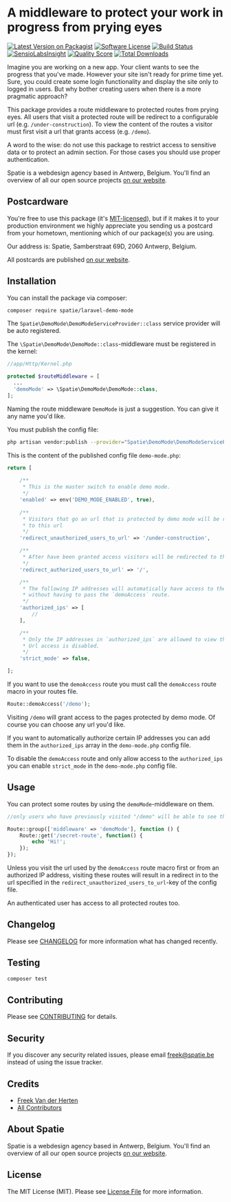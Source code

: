 # A middleware to protect your work in progress from prying eyes

[![Latest Version on Packagist](https://img.shields.io/packagist/v/spatie/laravel-demo-mode.svg?style=flat-square)](https://packagist.org/packages/spatie/laravel-demo-mode)
[![Software License](https://img.shields.io/badge/license-MIT-brightgreen.svg?style=flat-square)](LICENSE.md)
[![Build Status](https://img.shields.io/travis/spatie/laravel-demo-mode/master.svg?style=flat-square)](https://travis-ci.org/spatie/laravel-demo-mode)
[![SensioLabsInsight](https://img.shields.io/sensiolabs/i/5fb290e3-4f00-4abb-91f3-1163d3715108.svg?style=flat-square)](https://insight.sensiolabs.com/projects/5fb290e3-4f00-4abb-91f3-1163d3715108)
[![Quality Score](https://img.shields.io/scrutinizer/g/spatie/laravel-demo-mode.svg?style=flat-square)](https://scrutinizer-ci.com/g/spatie/laravel-demo-mode)
[![Total Downloads](https://img.shields.io/packagist/dt/spatie/laravel-demo-mode.svg?style=flat-square)](https://packagist.org/packages/spatie/laravel-demo-mode)

Imagine you are working on a new app. Your client wants to see the progress that you've made. However your site isn't ready for prime time yet. Sure, you could create some login functionality and display the site only to logged in users. But why bother creating users when there is a more pragmatic approach?

This package provides a route middleware to protected routes from prying eyes. All users that visit a protected route will be redirect to a configurable url (e.g. `/under-construction`). To view the content of the routes a visitor must first visit a url that grants access (e.g. `/demo`).

A word to the wise: do not use this package to restrict access to sensitive data or to protect an admin section. For those cases you should use proper authentication.

Spatie is a webdesign agency based in Antwerp, Belgium. You'll find an overview of all our open source projects [on our website](https://spatie.be/opensource).

## Postcardware

You're free to use this package (it's [MIT-licensed](LICENSE.md)), but if it makes it to your production environment we highly appreciate you sending us a postcard from your hometown, mentioning which of our package(s) you are using.

Our address is: Spatie, Samberstraat 69D, 2060 Antwerp, Belgium.

All postcards are published [on our website](https://spatie.be/en/opensource/postcards).

## Installation

You can install the package via composer:

``` bash
composer require spatie/laravel-demo-mode
```

The `Spatie\DemoMode\DemoModeServiceProvider::class` service provider will be auto registered.

The `\Spatie\DemoMode\DemoMode::class`-middleware must be registered in the kernel:

```php
//app/Http/Kernel.php

protected $routeMiddleware = [
  ...
  'demoMode' => \Spatie\DemoMode\DemoMode::class,
];
```

Naming the route middleware `DemoMode` is just a suggestion. You can give it any name you'd like.

You must publish the config file:

```bash
php artisan vendor:publish --provider="Spatie\DemoMode\DemoModeServiceProvider"
```

This is the content of the published config file `demo-mode.php`:

```php
return [
    
    /**
     * This is the master switch to enable demo mode.
     */
    'enabled' => env('DEMO_MODE_ENABLED', true),
    
    /**
     * Visitors that go an url that is protected by demo mode will be redirected.
     * to this url
     */
    'redirect_unauthorized_users_to_url' => '/under-construction',

    /**
     * After have been granted access visitors will be redirected to this url.
     */
    'redirect_authorized_users_to_url' => '/',

    /**
     * The following IP addresses will automatically have access to the app
     * without having to pass the `demoAccess` route.
     */
    'authorized_ips' => [
        //
    ],

    /**
     * Only the IP addresses in `authorized_ips` are allowed to view the site.
     * Url access is disabled.
     */
    'strict_mode' => false,

];
```

If you want to use the `demoAccess` route you must call the `demoAccess` route macro in your routes file.
```php
Route::demoAccess('/demo');
```
Visiting `/demo` will grant access to the pages protected by demo mode. Of course you can choose any url you'd like.

If you want to automatically authorize certain IP addresses you can add them in the `authorized_ips` array in the `demo-mode.php` config file.

To disable the `demoAccess` route and only allow access to the `authorized_ips` you can enable `strict_mode` in the `demo-mode.php` config file.

## Usage

You can protect some routes by using the `demoMode`-middleware on them.

```php
//only users who have previously visited "/demo" will be able to see these pages.

Route::group(['middleware' => 'demoMode'], function () {
    Route::get('/secret-route', function() {
        echo 'Hi!';
    });
});
```

Unless you visit the url used by the `demoAccess` route macro first or from an authorized IP address, visiting these routes will result in a redirect in to the url specified in the `redirect_unauthorized_users_to_url`-key of the config file.

An authenticated user has access to all protected routes too.

## Changelog

Please see [CHANGELOG](CHANGELOG.md) for more information what has changed recently.

## Testing

``` bash
composer test
```

## Contributing

Please see [CONTRIBUTING](.github/CONTRIBUTING.md) for details.

## Security

If you discover any security related issues, please email freek@spatie.be instead of using the issue tracker.

## Credits

- [Freek Van der Herten](https://github.com/freekmurze)
- [All Contributors](../../contributors)

## About Spatie
Spatie is a webdesign agency based in Antwerp, Belgium. You'll find an overview of all our open source projects [on our website](https://spatie.be/opensource).

## License

The MIT License (MIT). Please see [License File](LICENSE.md) for more information.
